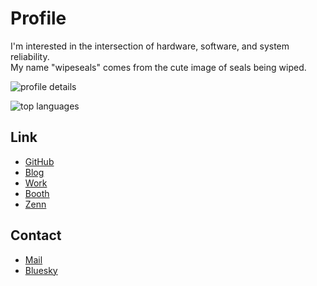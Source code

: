 # Profile

I'm interested in the intersection of hardware, software, and system reliability.  
My name "wipeseals" comes from the cute image of seals being wiped.


![profile details](http://github-profile-summary-cards.vercel.app/api/cards/profile-details?username=wipeseals&theme=transparent)

![top languages](http://github-profile-summary-cards.vercel.app/api/cards/most-commit-language?username=wipeseals&theme=transparent)

## Link

- [GitHub](https://github.com/wipeseals)
- [Blog](https://blog.wipeseals.me)
- [Work](https://blog.wipeseals.me/work/)
- [Booth](https://wipeseals.booth.pm/)
- [Zenn](https://zenn.dev/wipeseals)

## Contact

- [Mail](mailto:wipeseals+contact@gmail.com)
- [Bluesky](http://bsky.wipeseals.me/)

